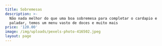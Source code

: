 ```yaml
---
title: Sobremesas
description: >-
  Não nada melhor do que uma boa sobremesa para completar o cardapio e adoçar o
  paladar, temos um menu vasto de doces e muito mais
price: '120.00'
image: /img/uploads/pexels-photo-416502.jpeg
layout: page
---
```


